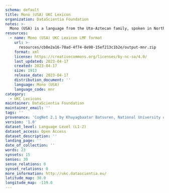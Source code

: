 ```yaml
---
schema: default
title: Mono (USA) UKC Lexicon
organization: DataScientia Foundation
notes: >-
  Mono (USA) is a language from the Uto-Aztecan family, spoken in North America. The UKC Lexicon of Mono (USA) is represented as a lexico-semantic network. It consists of words, word senses, synsets, as well as sense-level and synset-level relationships.
resources:
  - name: Mono (USA) UKC Lexicon LMF format
    url: >-
      resources/cb8e2a16-78ad-4f74-8e98-15ef213c1b2e/output-mnr.zip
    format: xml
    license: https://creativecommons.org/licenses/by-nc-sa/4.0/
    last_updated: 2023-04-17
    created: 2023-04-17
    size: 1913
    release_date: 2023-04-17
    distribution_document: ''
    language: Mono (USA)
    language_code: mnr
category:
  - UKC Lexicons
maintainer: DataScientia Foundation
maintainer_email: ''
tags: ''
provenance: 'CogNet 2.1 by Khuyagbaatar Batsuren, National University of Mongolia (http://cognet.ukc.disi.unitn.it); KinDiv: Kinship Diversity 1.0 by Temuulen Khishigsuren (http://ukc.disi.unitn.it/index.php/kinship/); Native Languages of the Americas 2021.11. by Laura Redish and Orrin Lewis (http://www.native-languages.org); Princeton WordNet 2.1 by Princeton University (https://wordnet.princeton.edu)'
version: '1.0'
dataset_level: Language Level (L1-2)
dataset_access: Open Access
dataset_description: ''
landing_page: ''
date_of_collection: ''
words: 23
synsets: 15
senses: 30
sense_relations: 0
synset_relations: 0
more_information: http://ukc.datascientia.eu/
latitude_map: 38.0
longitude_map: -119.0
---
```

